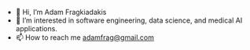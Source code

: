 - 👋 Hi, I’m Adam Fragkiadakis
- 👀 I’m interested in software engineering, data science, and medical AI applications.
- 📫 How to reach me adamfrag@gmail.com

<!---
fragkiadamis/fragkiadamis is a ✨ special ✨ repository because its `README.md` (this file) appears on your GitHub profile.
You can click the Preview link to take a look at your changes.
--->
